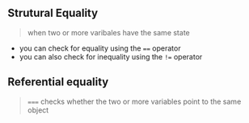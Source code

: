## Strutural Equality
> when two or more varibales have the same state
+ you can check for equality using the `==` operator
+ you can also check for inequality using the `!=` operator

## Referential equality
> `===` checks whether the two or more variables point to the same object

